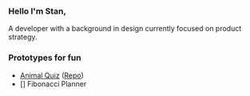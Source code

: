### Hello I'm Stan,

A developer with a background in design currently focused on product strategy.




### Prototypes for fun
- [Animal Quiz](https://anml-quiz.netlify.app/) ([Repo](https://github.com/stanwilsonjr/react-quiz-prototype))
- [] Fibonacci Planner



<!--
**stanwilsonjr/stanwilsonjr** is a ✨ _special_ ✨ repository because its `README.md` (this file) appears on your GitHub profile.

Here are some ideas to get you started:

- 🔭 I’m currently working on ...
- 🌱 I’m currently learning ...
- 👯 I’m looking to collaborate on ...
- 🤔 I’m looking for help with ...
- 💬 Ask me about ...
- 📫 How to reach me: ...
- 😄 Pronouns: ...
- ⚡ Fun fact: ...
-->
